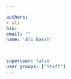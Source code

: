 ```yaml
---

authors:
- ali
bio: 
email: ""
name: 'Ali Baksh'



superuser: false
user_groups: ["Staff"]
---
```



